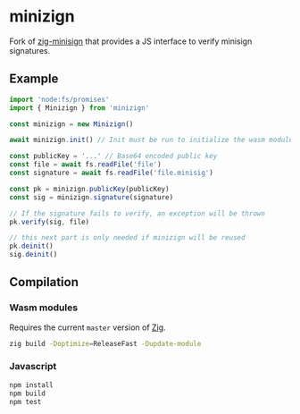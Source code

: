 # minizign

Fork of [zig-minisign](https://github.com/jedisct1/zig-minisign) that provides a JS interface to verify minisign signatures.

## Example

```js
import 'node:fs/promises'
import { Minizign } from 'minizign'

const minizign = new Minizign()

await minizign.init() // Init must be run to initialize the wasm module

const publicKey = '...' // Base64 encoded public key
const file = await fs.readFile('file')
const signature = await fs.readFile('file.minisig')

const pk = minizign.publicKey(publicKey)
const sig = minizign.signature(signature)

// If the signature fails to verify, an exception will be thrown
pk.verify(sig, file) 

// this next part is only needed if minizign will be reused
pk.deinit()
sig.deinit()
```

## Compilation

### Wasm modules

Requires the current `master` version of [Zig](https://ziglang.org).
 
```sh
zig build -Doptimize=ReleaseFast -Dupdate-module
```

### Javascript

```sh
npm install
npm build
npm test
````

